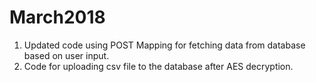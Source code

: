 # March2018
1. Updated code using POST Mapping for fetching data from database based on user input.
2. Code for uploading csv file to the database after AES decryption.
